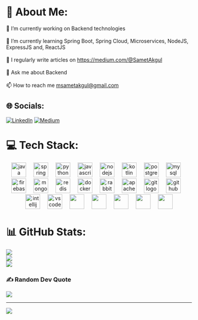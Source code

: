# 💫 About Me:
🔭 I’m currently working on Backend technologies<br><br>🌱 I’m currently learning Spring Boot, Spring Cloud, Microservices, NodeJS, ExpressJS and, ReactJS<br><br>📝 I regularly write articles on https://medium.com/@SametAkgul<br><br>💬 Ask me about Backend<br><br>📫 How to reach me msametakgul@gmail.com


## 🌐 Socials:
[![LinkedIn](https://img.shields.io/badge/LinkedIn-%230077B5.svg?logo=linkedin&logoColor=white)](https://linkedin.com/in/muhammedsametakgul) [![Medium](https://img.shields.io/badge/Medium-12100E?logo=medium&logoColor=white)](https://medium.com/@SametAkgul) 

# 💻 Tech Stack:
<div align="center">
  <img src="https://cdn.jsdelivr.net/gh/devicons/devicon/icons/java/java-original.svg" height="40" alt="java logo" />
  <img width="12" />
  <img src="https://cdn.jsdelivr.net/gh/devicons/devicon/icons/spring/spring-original.svg" height="40" alt="spring logo" />
  <img width="12" />
  <img src="https://cdn.jsdelivr.net/gh/devicons/devicon@latest/icons/python/python-original.svg"  height="40" alt="python logo" />
  <img width="12" />
  <img src="https://cdn.jsdelivr.net/gh/devicons/devicon/icons/javascript/javascript-original.svg" height="40" alt="javascript logo" />
  <img width="12" />
  <img src="https://cdn.jsdelivr.net/gh/devicons/devicon@latest/icons/nodejs/nodejs-plain-wordmark.svg" height="40" alt="nodejs logo" />
  <img width="12" />
  <img src="https://cdn.jsdelivr.net/gh/devicons/devicon/icons/kotlin/kotlin-original.svg" height="40" alt="kotlin logo" />
  <img width="12" />
  <img src="https://cdn.jsdelivr.net/gh/devicons/devicon/icons/postgresql/postgresql-original.svg" height="40" alt="postgresql logo" />
  <img width="12" />
  <img src="https://cdn.jsdelivr.net/gh/devicons/devicon/icons/mysql/mysql-original.svg" height="40" alt="mysql logo" />
  <img width="12" />
  <img src="https://cdn.jsdelivr.net/gh/devicons/devicon@latest/icons/firebase/firebase-original-wordmark.svg"  height="40"  alt="firebase logo" />
  <img width="12" />
  <img src="https://cdn.jsdelivr.net/gh/devicons/devicon/icons/mongodb/mongodb-original.svg" height="40" alt="mongodb logo" />
  <img width="12" />
  <img src="https://cdn.jsdelivr.net/gh/devicons/devicon/icons/redis/redis-original.svg" height="40" alt="redis logo" />
  <img width="12" />
  <img src="https://cdn.jsdelivr.net/gh/devicons/devicon@latest/icons/docker/docker-original-wordmark.svg" height="40" alt="docker logo" />
  <img width="12" />
  <img src="https://cdn.simpleicons.org/rabbitmq/FF6600" height="40" alt="rabbitmq logo" />
  <img width="12" />
  <img src="https://cdn.jsdelivr.net/gh/devicons/devicon/icons/apache/apache-original.svg" height="40" alt="apache logo" />
  <img width="12" />
  <img src="https://cdn.jsdelivr.net/gh/devicons/devicon/icons/git/git-original.svg" height="40" alt="git logo" />
  <img width="12" />
  <img src="https://skillicons.dev/icons?i=github" height="40" alt="github logo" />
  <img width="12" />
  <img src="https://cdn.jsdelivr.net/gh/devicons/devicon/icons/intellij/intellij-original.svg" height="40" alt="intellij logo" />
  <img width="12" />
  <img src="https://cdn.jsdelivr.net/gh/devicons/devicon/icons/vscode/vscode-original.svg" height="40" alt="vscode logo" />
  <img width="12" />
  <img src="https://cdn.jsdelivr.net/gh/devicons/devicon@latest/icons/react/react-original-wordmark.svg" height="40"  />
  <img width="12" />
  <img src="https://cdn.jsdelivr.net/gh/devicons/devicon@latest/icons/bootstrap/bootstrap-original-wordmark.svg" height="40"  />
  <img width="12" />
  <img src="https://cdn.jsdelivr.net/gh/devicons/devicon@latest/icons/trello/trello-original-wordmark.svg"  height="40"  />
  <img width="12" />
  <img src="https://cdn.jsdelivr.net/gh/devicons/devicon@latest/icons/postman/postman-original.svg"  height="40"  />
  <img width="12" />
  <img src="https://cdn.jsdelivr.net/gh/devicons/devicon@latest/icons/swagger/swagger-original.svg"  height="40"  />
</div>


    
# 📊 GitHub Stats:
![](https://github-readme-stats.vercel.app/api?username=muhammedsametakgul&theme=dark&hide_border=false&include_all_commits=true&count_private=true)<br/>
![](https://github-readme-streak-stats.herokuapp.com/?user=muhammedsametakgul&theme=dark&hide_border=false)<br/>
![](https://github-readme-stats.vercel.app/api/top-langs/?username=muhammedsametakgul&theme=dark&hide_border=false&include_all_commits=true&count_private=true&layout=compact)

### ✍️ Random Dev Quote
![](https://quotes-github-readme.vercel.app/api?type=horizontal&theme=tokyonight)

---
[![](https://visitcount.itsvg.in/api?id=muhammedsametakgul&icon=0&color=0)](https://visitcount.itsvg.in)

<!-- Proudly created with GPRM ( https://gprm.itsvg.in ) -->
